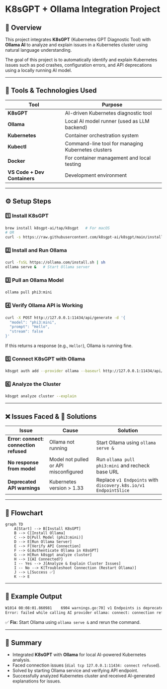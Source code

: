 # K8sGPT + Ollama Integration Project

## 📘 Overview

This project integrates **K8sGPT** (Kubernetes GPT Diagnostic Tool) with **Ollama AI** to analyze and explain issues in a Kubernetes cluster using natural language understanding.

The goal of this project is to automatically identify and explain Kubernetes issues such as pod crashes, configuration errors, and API deprecations using a locally running AI model.

---

## 🚀 Tools & Technologies Used

| Tool                         | Purpose                                            |
| ---------------------------- | -------------------------------------------------- |
| **K8sGPT**                   | AI-driven Kubernetes diagnostic tool               |
| **Ollama**                   | Local AI model runner (used as LLM backend)        |
| **Kubernetes**               | Container orchestration system                     |
| **Kubectl**                  | Command-line tool for managing Kubernetes clusters |
| **Docker**                   | For container management and local testing         |
| **VS Code + Dev Containers** | Development environment                            |

---

## ⚙️ Setup Steps

### 1️⃣ Install K8sGPT

```bash
brew install k8sgpt-ai/tap/k8sgpt   # For macOS
# OR
curl -s https://raw.githubusercontent.com/k8sgpt-ai/k8sgpt/main/install.sh | bash
```

### 2️⃣ Install and Run Ollama

```bash
curl -fsSL https://ollama.com/install.sh | sh
ollama serve &   # Start Ollama server
```

### 3️⃣ Pull an Ollama Model

```bash
ollama pull phi3:mini
```

### 4️⃣ Verify Ollama API is Working

```bash
curl -X POST http://127.0.0.1:11434/api/generate -d '{
  "model": "phi3:mini",
  "prompt": "Hello",
  "stream": false
}'
```

If this returns a response (e.g., `Hello!`), Ollama is running fine.

### 5️⃣ Connect K8sGPT with Ollama

```bash
k8sgpt auth add --provider ollama --baseurl http://127.0.0.1:11434/api/generate
```

### 6️⃣ Analyze the Cluster

```bash
k8sgpt analyze cluster --explain
```

---

## ❌ Issues Faced & 🔧 Solutions

| Issue                                  | Cause                                 | Solution                                                        |
| -------------------------------------- | ------------------------------------- | --------------------------------------------------------------- |
| **Error: connect: connection refused** | Ollama not running                    | Start Ollama using `ollama serve &`                             |
| **No response from model**             | Model not pulled or API misconfigured | Run `ollama pull phi3:mini` and recheck base URL                |
| **Deprecated API warnings**            | Kubernetes version > 1.33             | Replace `v1 Endpoints` with `discovery.k8s.io/v1 EndpointSlice` |

---

## 🧠 Flowchart

```mermaid
graph TD
    A[Start] --> B[Install K8sGPT]
    B --> C[Install Ollama]
    C --> D[Pull Model (phi3:mini)]
    D --> E[Run Ollama Server]
    E --> F[Verify API Connection]
    F --> G[Authenticate Ollama in K8sGPT]
    G --> H[Run k8sgpt analyze cluster]
    H --> I{AI Connected?}
    I -- Yes --> J[Analyze & Explain Cluster Issues]
    I -- No --> K[Troubleshoot Connection (Restart Ollama)]
    J --> L[Success ✅]
    K --> E
```

---

## 🧩 Example Output

```bash
W1014 08:08:01.860981    6904 warnings.go:70] v1 Endpoints is deprecated in v1.33+; use discovery.k8s.io/v1 EndpointSlice
Error: failed while calling AI provider ollama: connect: connection refused
```

✅ **Fix:** Start Ollama using `ollama serve &` and rerun the command.

---

## 📄 Summary

* Integrated **K8sGPT** with **Ollama** for local AI-powered Kubernetes analysis.
* Faced connection issues (`dial tcp 127.0.0.1:11434: connect refused`).
* Solved by starting Ollama service and verifying API endpoint.
* Successfully analyzed Kubernetes cluster and received AI-generated explanations for issues.
